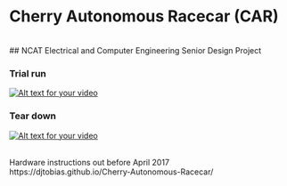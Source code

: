 # Cherry Autonomous Racecar (CAR)
<br/> 
## NCAT Electrical and Computer Engineering Senior Design Project


### Trial run
[![Alt text for your video](http://img.youtube.com/vi/x3ub8OhKxhM/0.jpg)](https://www.youtube.com/watch?v=x3ub8OhKxhM)
<br/>

### Tear down
[![Alt text for your video](http://img.youtube.com/vi/-biNqjLkFGM/0.jpg)](https://youtu.be/HHdqdwMvcN8)

<br/>
Hardware instructions out before April 2017
<br/>
https://djtobias.github.io/Cherry-Autonomous-Racecar/
